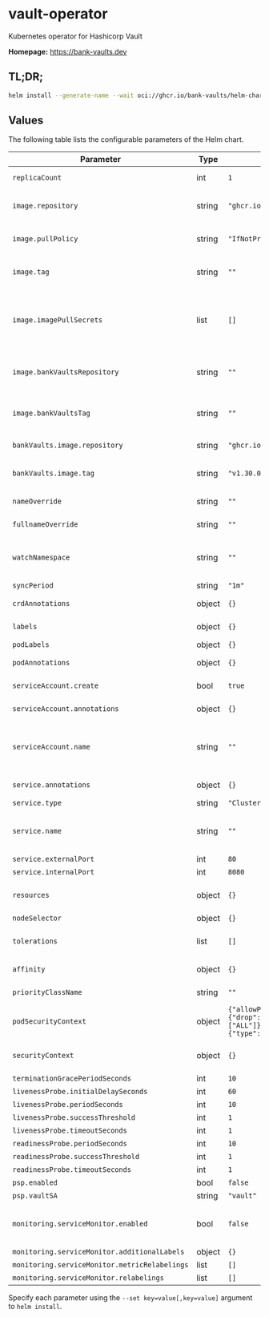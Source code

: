 # vault-operator

Kubernetes operator for Hashicorp Vault

**Homepage:** <https://bank-vaults.dev>

## TL;DR;

```bash
helm install --generate-name --wait oci://ghcr.io/bank-vaults/helm-charts/vault-operator
```

## Values

The following table lists the configurable parameters of the Helm chart.

| Parameter | Type | Default | Description |
| --- | ---- | ------- | ----------- |
| `replicaCount` | int | `1` | Number of replicas (pods) to launch. |
| `image.repository` | string | `"ghcr.io/bank-vaults/vault-operator"` | Name of the image repository to pull the container image from. |
| `image.pullPolicy` | string | `"IfNotPresent"` | [Image pull policy](https://kubernetes.io/docs/concepts/containers/images/#updating-images) for updating already existing images on a node. |
| `image.tag` | string | `""` | Image tag override for the default value (chart appVersion). |
| `image.imagePullSecrets` | list | `[]` | Reference to one or more secrets to be used when [pulling images](https://kubernetes.io/docs/tasks/configure-pod-container/pull-image-private-registry/#create-a-pod-that-uses-your-secret) (from private registries). (`global.imagePullSecrets` is also supported) |
| `image.bankVaultsRepository` | string | `""` | Bank-Vaults image repository **Deprecated:** use `bankVaults.image.repository` instead. |
| `image.bankVaultsTag` | string | `""` | Bank-Vaults image tag **Deprecated:** use `bankVaults.image.tag` instead. |
| `bankVaults.image.repository` | string | `"ghcr.io/bank-vaults/bank-vaults"` | Bank-Vaults image repository. |
| `bankVaults.image.tag` | string | `"v1.30.0"` | Bank-Vaults image tag (pinned to supported Bank-Vaults version). |
| `nameOverride` | string | `""` | A name in place of the chart name for `app:` labels. |
| `fullnameOverride` | string | `""` | A name to substitute for the full names of resources. |
| `watchNamespace` | string | `""` | The namespace where the operator watches for vault CR objects. If not defined all namespaces are watched. |
| `syncPeriod` | string | `"1m"` |  |
| `crdAnnotations` | object | `{}` | Annotations to be added to CRDs. |
| `labels` | object | `{}` | Labels to be added to deployments. |
| `podLabels` | object | `{}` | Labels to be added to pods. |
| `podAnnotations` | object | `{}` | Annotations to be added to pods. |
| `serviceAccount.create` | bool | `true` | Enable service account creation. |
| `serviceAccount.annotations` | object | `{}` | Annotations to be added to the service account. |
| `serviceAccount.name` | string | `""` | The name of the service account to use. If not set and create is true, a name is generated using the fullname template. |
| `service.annotations` | object | `{}` | Annotations to be added to the service. |
| `service.type` | string | `"ClusterIP"` | Kubernetes [service type](https://kubernetes.io/docs/concepts/services-networking/service/#publishing-services-service-types). |
| `service.name` | string | `""` | The name of the service to use. If not set, a name is generated using the fullname template. |
| `service.externalPort` | int | `80` |  |
| `service.internalPort` | int | `8080` |  |
| `resources` | object | `{}` | Container resource [requests and limits](https://kubernetes.io/docs/concepts/configuration/manage-resources-containers/). See the [API reference](https://kubernetes.io/docs/reference/kubernetes-api/workload-resources/pod-v1/#resources) for details. |
| `nodeSelector` | object | `{}` | [Node selector](https://kubernetes.io/docs/concepts/scheduling-eviction/assign-pod-node/#nodeselector) configuration. |
| `tolerations` | list | `[]` | [Tolerations](https://kubernetes.io/docs/concepts/scheduling-eviction/taint-and-toleration/) for node taints. See the [API reference](https://kubernetes.io/docs/reference/kubernetes-api/workload-resources/pod-v1/#scheduling) for details. |
| `affinity` | object | `{}` | [Affinity](https://kubernetes.io/docs/concepts/scheduling-eviction/assign-pod-node/#affinity-and-anti-affinity) configuration. See the [API reference](https://kubernetes.io/docs/reference/kubernetes-api/workload-resources/pod-v1/#scheduling) for details. |
| `priorityClassName` | string | `""` | Specify a priority class name to set [pod priority](https://kubernetes.io/docs/concepts/scheduling-eviction/pod-priority-preemption/#pod-priority). |
| `podSecurityContext` | object | `{"allowPrivilegeEscalation":false,"capabilities":{"drop":["ALL"]},"runAsNonRoot":true,"seccompProfile":{"type":"RuntimeDefault"}}` | Pod [security context](https://kubernetes.io/docs/tasks/configure-pod-container/security-context/#set-the-security-context-for-a-pod). See the [API reference](https://kubernetes.io/docs/reference/kubernetes-api/workload-resources/pod-v1/#security-context) for details. |
| `securityContext` | object | `{}` | Container [security context](https://kubernetes.io/docs/tasks/configure-pod-container/security-context/#set-the-security-context-for-a-container). See the [API reference](https://kubernetes.io/docs/reference/kubernetes-api/workload-resources/pod-v1/#security-context-1) for details. |
| `terminationGracePeriodSeconds` | int | `10` |  |
| `livenessProbe.initialDelaySeconds` | int | `60` |  |
| `livenessProbe.periodSeconds` | int | `10` |  |
| `livenessProbe.successThreshold` | int | `1` |  |
| `livenessProbe.timeoutSeconds` | int | `1` |  |
| `readinessProbe.periodSeconds` | int | `10` |  |
| `readinessProbe.successThreshold` | int | `1` |  |
| `readinessProbe.timeoutSeconds` | int | `1` |  |
| `psp.enabled` | bool | `false` |  |
| `psp.vaultSA` | string | `"vault"` |  |
| `monitoring.serviceMonitor.enabled` | bool | `false` | Enable Prometheus ServiceMonitor. See the [documentation](https://github.com/prometheus-operator/prometheus-operator/blob/main/Documentation/design.md#servicemonitor) and the [API reference](https://github.com/prometheus-operator/prometheus-operator/blob/main/Documentation/api.md#servicemonitor) for details. |
| `monitoring.serviceMonitor.additionalLabels` | object | `{}` |  |
| `monitoring.serviceMonitor.metricRelabelings` | list | `[]` |  |
| `monitoring.serviceMonitor.relabelings` | list | `[]` |  |

Specify each parameter using the `--set key=value[,key=value]` argument to `helm install`.

